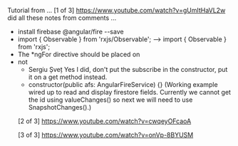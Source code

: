 Tutorial from ...
[1 of 3] https://www.youtube.com/watch?v=gUmItHaVL2w
did all these notes from comments ...
- install firebase @angular/fire --save
- import { Observable } from 'rxjs/Observable'; -->  import { Observable } from 'rxjs';
- The *ngFor directive should be placed on <li> not <ul>
- Sergiu Șveț Yes I did, don't put the subscribe in the constructor, put it on a get method instead.
- constructor(public afs: AngularFireService) {}
(Working example wired up to read and display firestore fields. Currently we cannot get the id using valueChanges() so next we will need to use SnapshotChanges().)

[2 of 3] https://www.youtube.com/watch?v=cwqeyOFcaoA


[3 of 3] https://www.youtube.com/watch?v=onVp-8BYUSM



